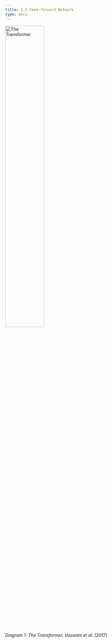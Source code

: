 ```yaml
---
title: 1.5 Feed-forward Network
type: docs
---
```


<img src="/img/transformer-vaswani.png" alt="The Transformer" width="50%"/>

*Diagram 1: The Transformer, Vaswani et al. (2017)*

